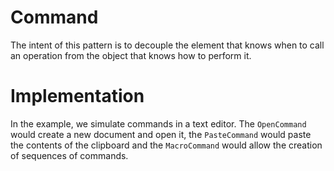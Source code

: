 # Command

The intent of this pattern is to decouple the element that knows when to call an operation from the object that knows how to perform it.

# Implementation

In the example, we simulate commands in a text editor. The `OpenCommand` would create a new document and open it, the `PasteCommand` would paste the contents of the clipboard and the `MacroCommand` would allow the creation of sequences of commands.
